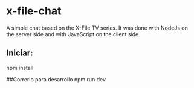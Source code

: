 # x-file-chat
A simple chat based on the X-File TV series. It was done with NodeJs on the server side and with JavaScript on the client side.

## Iniciar: 
npm install

##Correrlo para desarrollo
npm run dev
